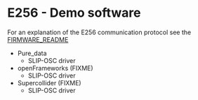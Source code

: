 # E256 - Demo software

For an explanation of the E256 communication protocol see the [FIRMWARE_README](../Firmware/README.md "FIRMWARE_README")

- Pure_data
  - SLIP-OSC driver
- openFrameworks (FIXME)
  - SLIP-OSC driver
- Supercollider (FIXME)
  - SLIP-OSC driver
